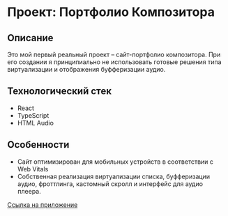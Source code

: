 # Проект: Портфолио Композитора

## Описание
Это мой первый реальный проект – сайт-портфолио композитора. При его создании я принципиально не использовать готовые решения типа виртуализации и отображения буфферизации аудио.

## Технологический стек
- React
- TypeScript
- HTML Audio

## Особенности
- Сайт оптимизирован для мобильных устройств в соответствии с Web Vitals
- Собственная реализация виртуализации списка, буфферизации аудио, фроттлинга, кастомный скролл и интерфейс для аудио плеера.

[Ссылка на приложение](https://lipatov.nomoredomainswork.ru/)



